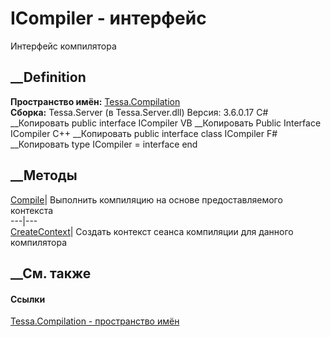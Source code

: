 # ICompiler - интерфейс
Интерфейс компилятора
## __Definition
 **Пространство имён:** [Tessa.Compilation](N_Tessa_Compilation.htm)  
 **Сборка:** Tessa.Server (в Tessa.Server.dll) Версия: 3.6.0.17
C# __Копировать
     public interface ICompiler
VB __Копировать
     Public Interface ICompiler
C++ __Копировать
     public interface class ICompiler
F# __Копировать
     type ICompiler = interface end
##  __Методы
[Compile](M_Tessa_Compilation_ICompiler_Compile.htm)|  Выполнить компиляцию на
основе предоставляемого контекста  
---|---  
[CreateContext](M_Tessa_Compilation_ICompiler_CreateContext.htm)|  Создать
контекст сеанса компиляции для данного компилятора  
## __См. также
#### Ссылки
[Tessa.Compilation - пространство имён](N_Tessa_Compilation.htm)
